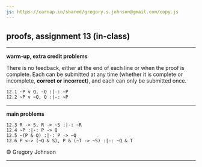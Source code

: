 ```yaml
---
js: https://carnap.io/shared/gregory.s.johnson@gmail.com/copy.js
--- 
```


## proofs, assignment 13 (in-class)

---

**warm-up, extra credit problems**

There is no feedback, either at the end of each line or when the proof is complete. Each can be submitted at any time (whether it is complete or incomplete, **correct or incorrect**), and each can only be submitted once.

~~~{.ProofChecker .JohnsonSL options="fonts tabindent render exam" guides="fitch" feedback="none" points="1" late-credit="1"}
12.1 ~P v Q, ~Q :|-: ~P
12.2 ~P v ~Q, Q :|-: ~P
~~~

---

**main problems**

~~~{.ProofChecker .JohnsonSL options="fonts tabindent render" guides="fitch" points="25" late-credit="17"}
12.3 R -> S, R -> ~S :|-: ~R
12.4 ~P :|-: P -> Q
12.5 ~(P & Q) :|-: P -> ~Q
12.6 P <-> (~Q & S), P & (~T -> ~S) :|-: ~Q & T 
~~~


<p>&copy; <script>document.write(new Date().getFullYear())</script> Gregory Johnson</p>
 
---